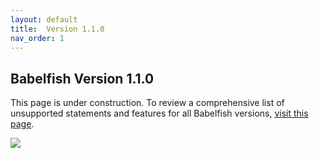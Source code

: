 ```yaml
---
layout: default
title:  Version 1.1.0
nav_order: 1
---
```


## Babelfish Version 1.1.0

This page is under construction. To review a comprehensive list of unsupported statements and features for all Babelfish versions, [visit this page](https://babelfishpg.org/docs/limitations/limitations-of-babelfish/).

<img src="_assets/images/construction.png">

